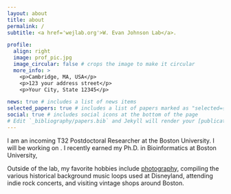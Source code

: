 ```yaml
---
layout: about
title: about
permalink: /
subtitle: <a href='wejlab.org'>W. Evan Johnson Lab</a>.

profile:
  align: right
  image: prof_pic.jpg
  image_circular: false # crops the image to make it circular
  more_info: >
    <p>Cambridge, MA, USA</p>
    <p>123 your address street</p>
    <p>Your City, State 12345</p>

news: true # includes a list of news items
selected_papers: true # includes a list of papers marked as "selected={true}"
social: true # includes social icons at the bottom of the page
# Edit `_bibliography/papers.bib` and Jekyll will render your [publications page](/al-folio/publications/) automatically.
---
```


I am an incoming T32 Postdoctoral Researcher at the Boston University. I will be working on . I recently earned my Ph.D. in Bioinformatics at Boston University,

Outside of the lab, my favorite hobbies include [photography](aubreyodom.com), compiling the various historical background music loops used at Disneyland, attending indie rock concerts, and visiting vintage shops around Boston.
